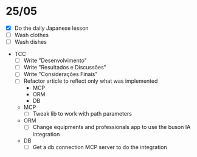 # 25/05

- [x] Do the daily Japanese lesson 
- [ ] Wash clothes
- [ ] Wash dishes
- TCC
  - [ ] Write "Desenvolvimento"
  - [ ] Write "Resultados e Discussões"
  - [ ] Write "Considerações Finais"
  - [ ] Refactor article to reflect only what was implemented
    - MCP
    - ORM
    - DB
  - MCP
    - [ ] Tweak lib to work with path parameters
  - ORM
    - [ ] Change equipments and professionals app to use the buson IA integration
  - DB
    - [ ] Get a db connection MCP server to do the integration